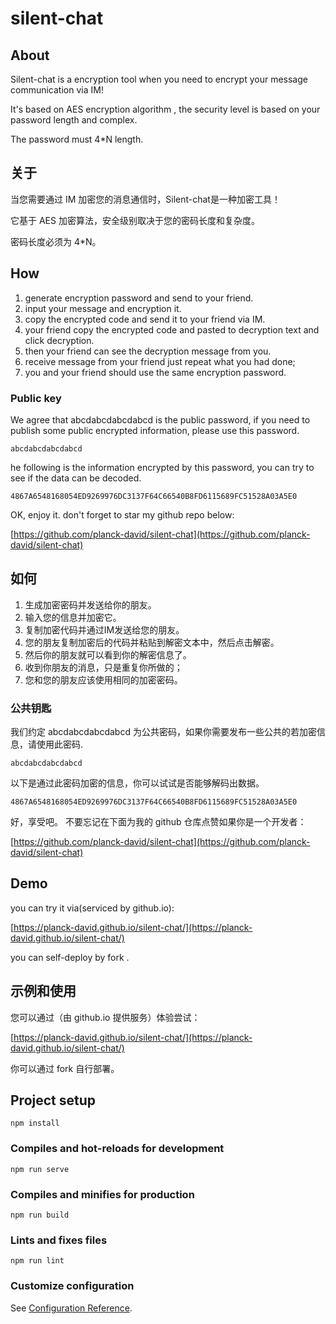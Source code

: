 # silent-chat



## About


Silent-chat is a encryption tool when you need to encrypt your message communication via IM!

It's based on AES encryption algorithm , the security level is based on your password length and complex.

The password must 4*N length.

## 关于


当您需要通过 IM 加密您的消息通信时，Silent-chat是一种加密工具！

它基于 AES 加密算法，安全级别取决于您的密码长度和复杂度。

密码长度必须为 4*N。




## How

1. generate encryption password and send to your friend.
2. input your message and encryption it.
3. copy the encrypted code and send it to your friend via IM.
4. your friend copy the encrypted code and pasted to decryption text and click decryption.
5. then your friend can see the decryption message from you.
6. receive message from your friend just repeat what you had done;
7. you and your friend should use the same encryption password.


### Public key

We agree that abcdabcdabcdabcd is the public password, if you need to publish some public encrypted information, please use this password. 

```text
abcdabcdabcdabcd
```

he following is the information encrypted by this password, you can try to see if the data can be decoded. 

```text
4867A6548168054ED9269976DC3137F64C66540B8FD6115689FC51528A03A5E0
```



OK, enjoy it. don't forget to star my github repo below:

[https://github.com/planck-david/silent-chat](https://github.com/planck-david/silent-chat)


## 如何

1. 生成加密密码并发送给你的朋友。
2. 输入您的信息并加密它。
3. 复制加密代码并通过IM发送给您的朋友。
4. 您的朋友复制加密后的代码并粘贴到解密文本中，然后点击解密。
5. 然后你的朋友就可以看到你的解密信息了。
6. 收到你朋友的消息，只是重复你所做的；
7. 您和您的朋友应该使用相同的加密密码。



### 公共钥匙

我们约定 abcdabcdabcdabcd 为公共密码，如果你需要发布一些公共的若加密信息，请使用此密码.
```text
abcdabcdabcdabcd
```

以下是通过此密码加密的信息，你可以试试是否能够解码出数据。

```text
4867A6548168054ED9269976DC3137F64C66540B8FD6115689FC51528A03A5E0
```

好，享受吧。 不要忘记在下面为我的 github 仓库点赞如果你是一个开发者： 

[https://github.com/planck-david/silent-chat](https://github.com/planck-david/silent-chat)



## Demo

you can try it via(serviced by github.io):

[https://planck-david.github.io/silent-chat/](https://planck-david.github.io/silent-chat/)


you can self-deploy by fork .


## 示例和使用

您可以通过（由 github.io 提供服务）体验尝试：

[https://planck-david.github.io/silent-chat/](https://planck-david.github.io/silent-chat/)


你可以通过 fork 自行部署。




## Project setup
```
npm install
```

### Compiles and hot-reloads for development
```
npm run serve
```

### Compiles and minifies for production
```
npm run build
```

### Lints and fixes files
```
npm run lint
```

### Customize configuration
See [Configuration Reference](https://cli.vuejs.org/config/).
